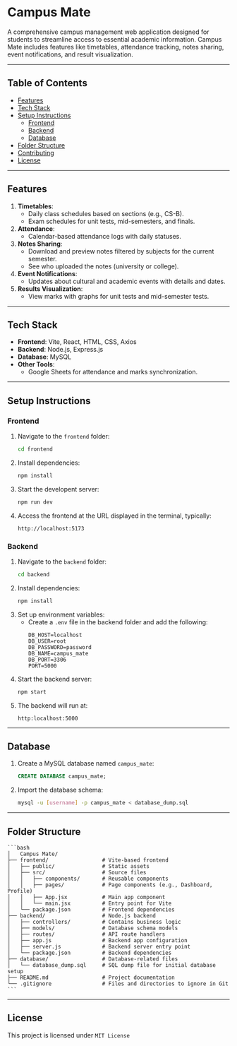 # **Campus Mate**

A comprehensive campus management web application designed for students to streamline access to essential academic information. Campus Mate includes features like timetables, attendance tracking, notes sharing, event notifications, and result visualization.

---

## **Table of Contents**
- [Features](#features)
- [Tech Stack](#tech-stack)
- [Setup Instructions](#setup-instructions)
  - [Frontend](#frontend)
  - [Backend](#backend)
  - [Database](#database)
- [Folder Structure](#folder-structure)
- [Contributing](#contributing)
- [License](#license)

---

## **Features**
1. **Timetables**:
   - Daily class schedules based on sections (e.g., CS-B).
   - Exam schedules for unit tests, mid-semesters, and finals.
2. **Attendance**:
   - Calendar-based attendance logs with daily statuses.
3. **Notes Sharing**:
   - Download and preview notes filtered by subjects for the current semester.
   - See who uploaded the notes (university or college).
4. **Event Notifications**:
   - Updates about cultural and academic events with details and dates.
5. **Results Visualization**:
   - View marks with graphs for unit tests and mid-semester tests.

---

## **Tech Stack**
- **Frontend**: Vite, React, HTML, CSS, Axios
- **Backend**: Node.js, Express.js
- **Database**: MySQL
- **Other Tools**:
  - Google Sheets for attendance and marks synchronization.

---

## **Setup Instructions**

### **Frontend**
1. Navigate to the `frontend` folder:
   ```bash
   cd frontend
2. Install dependencies:
    ```bash
    npm install
3. Start the developent server:
    ```bash
    npm run dev
4. Access the frontend at the URL displayed in the terminal, typically:
    ```arduino
    http://localhost:5173
### **Backend**
1. Navigate to the `backend` folder:
    ```bash
    cd backend
2. Install dependencies:
    ```bash
    npm install
3. Set up environment variables:
    - Create a `.env` file in the backend folder and add the following:
        ```
        DB_HOST=localhost
        DB_USER=root
        DB_PASSWORD=password
        DB_NAME=campus_mate
        DB_PORT=3306
        PORT=5000
4. Start the backend server:
    ```bash
    npm start
5. The backend will run at:
    ```arduino
    http:localhost:5000
---
## Database
1. Create a MySQL database named `campus_mate`:
    ```sql
    CREATE DATABASE campus_mate;
2. Import the database schema:
    ```bash
    mysql -u [username] -p campus_mate < database_dump.sql
---
## **Folder Structure**
    ```bash
    │   Campus Mate/
    ├── frontend/                 # Vite-based frontend
    │   ├── public/               # Static assets
    │   ├── src/                  # Source files
    │   │   ├── components/       # Reusable components
    │   │   ├── pages/            # Page components (e.g., Dashboard, Profile)
    │   │   ├── App.jsx           # Main app component
    │   │   └── main.jsx          # Entry point for Vite
    │   └── package.json          # Frontend dependencies
    ├── backend/                  # Node.js backend
    │   ├── controllers/          # Contains business logic
    │   ├── models/               # Database schema models
    │   ├── routes/               # API route handlers
    │   ├── app.js                # Backend app configuration
    │   ├── server.js             # Backend server entry point
    │   └── package.json          # Backend dependencies
    ├── database/                 # Database-related files
    │   └── database_dump.sql     # SQL dump file for initial database setup
    ├── README.md                 # Project documentation
    └── .gitignore                # Files and directories to ignore in Git
    ```
---
## License
This project is licensed under `MIT License`
